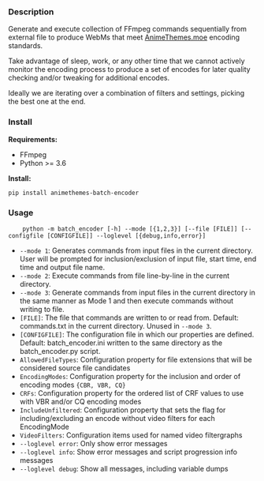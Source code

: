 ### Description

Generate and execute collection of FFmpeg commands sequentially from external file to produce WebMs that meet [AnimeThemes.moe](https://animethemes.moe/) encoding standards.

Take advantage of sleep, work, or any other time that we cannot actively monitor the encoding process to produce a set of encodes for later quality checking and/or tweaking for additional encodes.

Ideally we are iterating over a combination of filters and settings, picking the best one at the end.

### Install

**Requirements:**

* FFmpeg
* Python >= 3.6

**Install:**

    pip install animethemes-batch-encoder

### Usage

        python -m batch_encoder [-h] --mode [{1,2,3}] [--file [FILE]] [--configfile [CONFIGFILE]] --loglevel [{debug,info,error}]

* `--mode 1`: Generates commands from input files in the current directory. User will be prompted for inclusion/exclusion of input file, start time, end time and output file name.
* `--mode 2`: Execute commands from file line-by-line in the current directory.
* `--mode 3`: Generate commands from input files in the current directory in the same manner as Mode 1 and then execute commands without writing to file.
* `[FILE]`: The file that commands are written to or read from. Default: commands.txt in the current directory. Unused in `--mode 3`.
* `[CONFIGFILE]`: The configuration file in which our properties are defined. Default: batch_encoder.ini written to the same directory as the batch_encoder.py script.
* `AllowedFileTypes`: Configuration property for file extensions that will be considered source file candidates
* `EncodingModes`: Configuration property for the inclusion and order of encoding modes `{CBR, VBR, CQ}`
* `CRFs`: Configuration property for the ordered list of CRF values to use with VBR and/or CQ encoding modes
* `IncludeUnfiltered`: Configuration property that sets the flag for including/excluding an encode without video filters for each EncodingMode
* `VideoFilters`: Configuration items used for named video filtergraphs
* `--loglevel error`: Only show error messages
* `--loglevel info`: Show error messages and script progression info messages
* `--loglevel debug`: Show all messages, including variable dumps